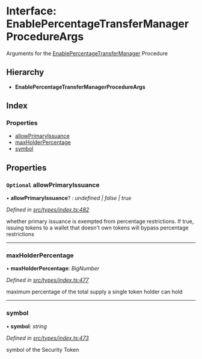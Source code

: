 # Interface: EnablePercentageTransferManagerProcedureArgs

Arguments for the [EnablePercentageTransferManager](../enums/_types_index_.proceduretype.md#enablepercentagetransfermanager) Procedure

## Hierarchy

- **EnablePercentageTransferManagerProcedureArgs**

## Index

### Properties

- [allowPrimaryIssuance](_types_index_.enablepercentagetransfermanagerprocedureargs.md#optional-allowprimaryissuance)
- [maxHolderPercentage](_types_index_.enablepercentagetransfermanagerprocedureargs.md#maxholderpercentage)
- [symbol](_types_index_.enablepercentagetransfermanagerprocedureargs.md#symbol)

## Properties

### `Optional` allowPrimaryIssuance

• **allowPrimaryIssuance**? : _undefined | false | true_

_Defined in [src/types/index.ts:482](https://github.com/PolymathNetwork/polymath-sdk/blob/c47ae7a/src/types/index.ts#L482)_

whether primary issuance is exempted from percentage restrictions.
If true, issuing tokens to a wallet that doesn't own tokens will bypass percentage restrictions

---

### maxHolderPercentage

• **maxHolderPercentage**: _BigNumber_

_Defined in [src/types/index.ts:477](https://github.com/PolymathNetwork/polymath-sdk/blob/c47ae7a/src/types/index.ts#L477)_

maximum percentage of the total supply a single token holder can hold

---

### symbol

• **symbol**: _string_

_Defined in [src/types/index.ts:473](https://github.com/PolymathNetwork/polymath-sdk/blob/c47ae7a/src/types/index.ts#L473)_

symbol of the Security Token
